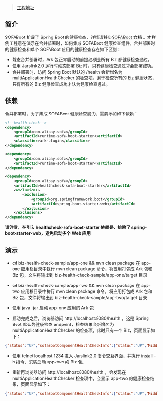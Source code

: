 > [工程地址](https://github.com/QilongZhang/jarslink-demo/tree/master/biz-health-check-sample)

## 简介
SOFABoot 扩展了 Spring Boot 的健康检查，详情请移步[SOFABoot 文档](../HealthCheck) 。本样例工程意在演示在合并部署时，如何集成 SOFABoot 健康检查组件。合并部署时的健康检查和单个 SOFABoot 应用的健康检查存在如下区别：
+ 静态合并部署时，Ark 包正常启动的前提必须是所有 Biz 都健康检查通过。
+ 使用 Jarslink2.0 运行时动态部署 Biz 时，只有健康检查通过才会部署成功。
+ 合并部署时，访问 Spring Boot 默认的 /health 会新增名为 multiApplicationHealthChecker 的检查项，用于检查所有的 Biz 健康状态，只有所有的 Biz 健康检查成功才认为健康检查通过。

## 依赖
合并部署时，为了集成 SOFABoot 健康检查能力，需要添加如下依赖：
```xml
<!--health check-->
<dependency>
    <groupId>com.alipay.sofa</groupId>
    <artifactId>runtime-sofa-boot-starter</artifactId>
    <classifier>ark-plugin</classifier>
</dependency>

<dependency>
    <groupId>com.alipay.sofa</groupId>
    <artifactId>runtime-sofa-boot-starter</artifactId>
</dependency>

<dependency>
    <groupId>com.alipay.sofa</groupId>
    <artifactId>healthcheck-sofa-boot-starter</artifactId>
    <exclusions>
        <exclusion>
            <groupId>org.springframework.boot</groupId>
            <artifactId>spring-boot-starter-web</artifactId>
        </exclusion>
    </exclusions>
</dependency>
```

**请注意，在引入 healthcheck-sofa-boot-starter 依赖是，排除了 spring-boot-starter-web，避免启动多个 Web 应用**

## 演示
+ cd biz-health-check-sample/app-one && mvn clean package
在 app-one 应用根目录中执行 mvn clean package 命令，将应用打包成 Ark 包和 Biz 包，文件将输出到 biz-health-check-sample/app-one/target 目录

+ cd biz-health-check-sample/app-two && mvn clean package
在 app-two 应用根目录中执行 mvn clean package 命令，将应用打包成 Ark 包和 Biz 包，文件将输出到 biz-health-check-sample/app-two/target 目录

+ 使用 java -jar 启动 app-one 应用的 Ark 包

+ 启动完成之后，浏览器访问 http://localhost:8080/health ，这是 Spring Boot 默认的健康检查 endpoint，检查结果会新增名为 multiApplicationHealthChecker 的检查项，此时只有一个 Biz，页面显示如下：
```json
{"status":"UP","sofaBootComponentHealthCheckInfo":{"status":"UP","Middleware":{"RUNTIME-COMPONENT":{"status":"UP"}}},"springContextHealthCheckInfo":{"status":"UP"},"multiApplicationHealthChecker":{"status":"UP","Biz: app-one:1.0.0 health check":"passed"},"diskSpace":{"status":"UP","total":249769230336,"free":124531359744,"threshold":10485760}}
```

+ 使用 telnet localhost 1234 进入 Jarslink2.0 指令交互界面，并执行 install -b 指令，安装启动 app-two 的 Biz 包。

+ 重新再浏览器访问 http://localhost:8080/health ，会发现在 multiApplicationHealthChecker 检查项中，会显示 app-two 的健康检查结果，页面显示如下：
```json
{"status":"UP","sofaBootComponentHealthCheckInfo":{"status":"UP","Middleware":{"RUNTIME-COMPONENT":{"status":"UP"}}},"springContextHealthCheckInfo":{"status":"UP"},"multiApplicationHealthChecker":{"status":"UP","Biz: app-one:1.0.0 health check":"passed","Biz: app-two:1.0.0 health check":"passed"},"diskSpace":{"status":"UP","total":249769230336,"free":124521283584,"threshold":10485760}}
```